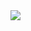 
<img src="https://capsule-render.vercel.app/api?type=waving&color=auto&height=200&section=header&text=먹고보자&fontSize=90" />
